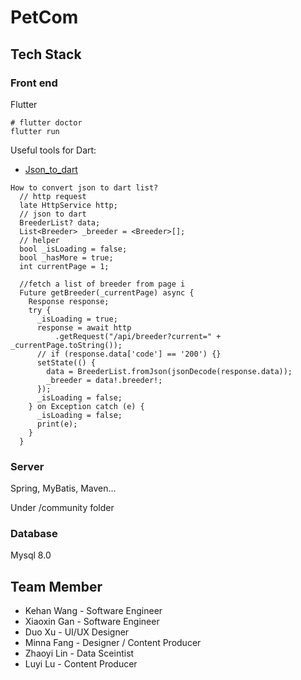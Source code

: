# PetCom

## Tech Stack

### Front end
Flutter

```
# flutter doctor
flutter run
```

Useful tools for Dart: 
- [Json_to_dart](https://javiercbk.github.io/json_to_dart/)
```
How to convert json to dart list?
  // http request
  late HttpService http;
  // json to dart
  BreederList? data;
  List<Breeder> _breeder = <Breeder>[];
  // helper
  bool _isLoading = false;
  bool _hasMore = true;
  int currentPage = 1;

  //fetch a list of breeder from page i
  Future getBreeder(_currentPage) async {
    Response response;
    try {
      _isLoading = true;
      response = await http
          .getRequest("/api/breeder?current=" + _currentPage.toString());
      // if (response.data['code'] == '200') {}
      setState(() {
        data = BreederList.fromJson(jsonDecode(response.data));
        _breeder = data!.breeder!;
      });
      _isLoading = false;
    } on Exception catch (e) {
      _isLoading = false;
      print(e);
    }
  }
```

### Server
Spring, MyBatis, Maven...

Under /community folder


### Database

Mysql 8.0


## Team Member

- Kehan Wang - Software Engineer
- Xiaoxin Gan - Software Engineer
- Duo Xu - UI/UX Designer
- Minna Fang - Designer / Content Producer
- Zhaoyi Lin - Data Sceintist
- Luyi Lu - Content Producer

